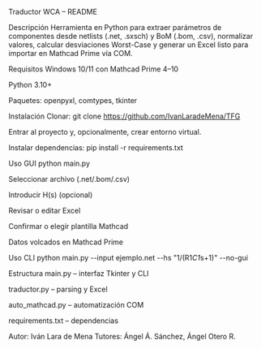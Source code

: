 Traductor WCA – README

Descripción
Herramienta en Python para extraer parámetros de componentes desde netlists (.net, .sxsch) y BoM (.bom, .csv), normalizar valores, calcular desviaciones Worst-Case y generar un Excel listo para importar en Mathcad Prime vía COM.

Requisitos
Windows 10/11 con Mathcad Prime 4–10

Python 3.10+

Paquetes: openpyxl, comtypes, tkinter

Instalación
Clonar:
git clone https://github.com/IvanLaradeMena/TFG

Entrar al proyecto y, opcionalmente, crear entorno virtual.

Instalar dependencias:
pip install -r requirements.txt

Uso GUI
python main.py

Seleccionar archivo (.net/.bom/.csv)

Introducir H(s) (opcional)

Revisar o editar Excel

Confirmar o elegir plantilla Mathcad

Datos volcados en Mathcad Prime

Uso CLI
python main.py --input ejemplo.net --hs "1/(R1*C1*s+1)" --no-gui

Estructura
main.py – interfaz Tkinter y CLI

traductor.py – parsing y Excel

auto_mathcad.py – automatización COM

requirements.txt – dependencias

Autor: Iván Lara de Mena
Tutores: Ángel Á. Sánchez, Ángel Otero R.
